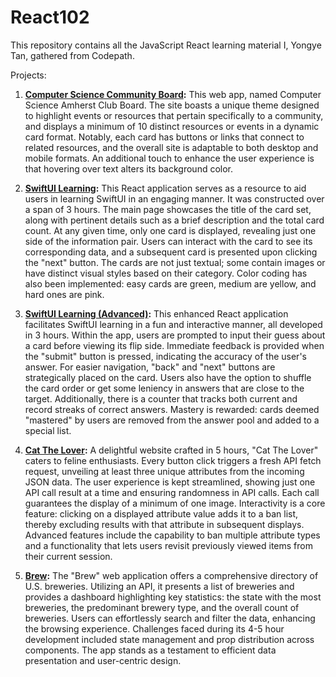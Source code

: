 # React102
This repository contains all the JavaScript React learning material I, Yongye Tan, gathered from Codepath.

Projects:
1. **[Computer Science Community Board](https://github.com/algebra2boy/React102/tree/main/Project/community%20board):**
This web app, named Computer Science Amherst Club Board. The site boasts a unique theme designed to highlight events or resources that pertain specifically to a community, and displays a minimum of 10 distinct resources or events in a dynamic card format. Notably, each card has buttons or links that connect to related resources, and the overall site is adaptable to both desktop and mobile formats. An additional touch to enhance the user experience is that hovering over text alters its background color.

2. **[SwiftUI Learning](https://github.com/algebra2boy/React102/tree/main/Project/swiftui%20learning):**
This React application serves as a resource to aid users in learning SwiftUI in an engaging manner. It was constructed over a span of 3 hours. The main page showcases the title of the card set, along with pertinent details such as a brief description and the total card count. At any given time, only one card is displayed, revealing just one side of the information pair. Users can interact with the card to see its corresponding data, and a subsequent card is presented upon clicking the "next" button. The cards are not just textual; some contain images or have distinct visual styles based on their category. Color coding has also been implemented: easy cards are green, medium are yellow, and hard ones are pink.

3. **[SwiftUI Learning (Advanced)](https://github.com/algebra2boy/React102/tree/main/Project/swiftui%20learning_2):**
This enhanced React application facilitates SwiftUI learning in a fun and interactive manner, all developed in 3 hours. Within the app, users are prompted to input their guess about a card before viewing its flip side. Immediate feedback is provided when the "submit" button is pressed, indicating the accuracy of the user's answer. For easier navigation, "back" and "next" buttons are strategically placed on the card. Users also have the option to shuffle the card order or get some leniency in answers that are close to the target. Additionally, there is a counter that tracks both current and record streaks of correct answers. Mastery is rewarded: cards deemed "mastered" by users are removed from the answer pool and added to a special list.

4. **[Cat The Lover](https://github.com/algebra2boy/React102/tree/main/Project/cat):**
A delightful website crafted in 5 hours, "Cat The Lover" caters to feline enthusiasts. Every button click triggers a fresh API fetch request, unveiling at least three unique attributes from the incoming JSON data. The user experience is kept streamlined, showing just one API call result at a time and ensuring randomness in API calls. Each call guarantees the display of a minimum of one image. Interactivity is a core feature: clicking on a displayed attribute value adds it to a ban list, thereby excluding results with that attribute in subsequent displays. Advanced features include the capability to ban multiple attribute types and a functionality that lets users revisit previously viewed items from their current session.

5. **[Brew](https://github.com/algebra2boy/React102/tree/main/Project/breweries):**
The "Brew" web application offers a comprehensive directory of U.S. breweries. Utilizing an API, it presents a list of breweries and provides a dashboard highlighting key statistics: the state with the most breweries, the predominant brewery type, and the overall count of breweries. Users can effortlessly search and filter the data, enhancing the browsing experience. Challenges faced during its 4-5 hour development included state management and prop distribution across components. The app stands as a testament to efficient data presentation and user-centric design.
